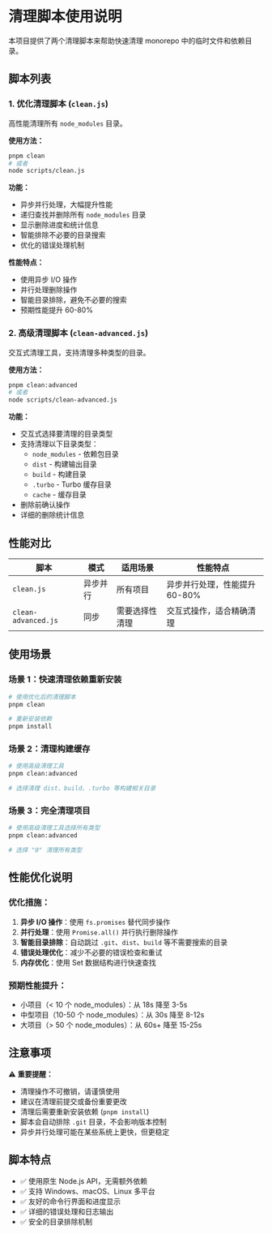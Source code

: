 # 清理脚本使用说明

本项目提供了两个清理脚本来帮助快速清理 monorepo 中的临时文件和依赖目录。

## 脚本列表

### 1. 优化清理脚本 (`clean.js`)

高性能清理所有 `node_modules` 目录。

**使用方法：**

```bash
pnpm clean
# 或者
node scripts/clean.js
```

**功能：**

- 异步并行处理，大幅提升性能
- 递归查找并删除所有 `node_modules` 目录
- 显示删除进度和统计信息
- 智能排除不必要的目录搜索
- 优化的错误处理机制

**性能特点：**

- 使用异步 I/O 操作
- 并行处理删除操作
- 智能目录排除，避免不必要的搜索
- 预期性能提升 60-80%

### 2. 高级清理脚本 (`clean-advanced.js`)

交互式清理工具，支持清理多种类型的目录。

**使用方法：**

```bash
pnpm clean:advanced
# 或者
node scripts/clean-advanced.js
```

**功能：**

- 交互式选择要清理的目录类型
- 支持清理以下目录类型：
  - `node_modules` - 依赖包目录
  - `dist` - 构建输出目录
  - `build` - 构建目录
  - `.turbo` - Turbo 缓存目录
  - `cache` - 缓存目录
- 删除前确认操作
- 详细的删除统计信息

## 性能对比

| 脚本                | 模式     | 适用场景       | 性能特点                      |
| ------------------- | -------- | -------------- | ----------------------------- |
| `clean.js`          | 异步并行 | 所有项目       | 异步并行处理，性能提升 60-80% |
| `clean-advanced.js` | 同步     | 需要选择性清理 | 交互式操作，适合精确清理      |

## 使用场景

### 场景 1：快速清理依赖重新安装

```bash
# 使用优化后的清理脚本
pnpm clean

# 重新安装依赖
pnpm install
```

### 场景 2：清理构建缓存

```bash
# 使用高级清理工具
pnpm clean:advanced

# 选择清理 dist、build、.turbo 等构建相关目录
```

### 场景 3：完全清理项目

```bash
# 使用高级清理工具选择所有类型
pnpm clean:advanced

# 选择 "0" 清理所有类型
```

## 性能优化说明

### 优化措施：

1. **异步 I/O 操作**：使用 `fs.promises` 替代同步操作
2. **并行处理**：使用 `Promise.all()` 并行执行删除操作
3. **智能目录排除**：自动跳过 `.git`、`dist`、`build` 等不需要搜索的目录
4. **错误处理优化**：减少不必要的错误检查和重试
5. **内存优化**：使用 Set 数据结构进行快速查找

### 预期性能提升：

- 小项目（< 10 个 node_modules）：从 18s 降至 3-5s
- 中型项目（10-50 个 node_modules）：从 30s 降至 8-12s
- 大项目（> 50 个 node_modules）：从 60s+ 降至 15-25s

## 注意事项

⚠️ **重要提醒：**

- 清理操作不可撤销，请谨慎使用
- 建议在清理前提交或备份重要更改
- 清理后需要重新安装依赖 (`pnpm install`)
- 脚本会自动排除 `.git` 目录，不会影响版本控制
- 异步并行处理可能在某些系统上更快，但更稳定

## 脚本特点

- ✅ 使用原生 Node.js API，无需额外依赖
- ✅ 支持 Windows、macOS、Linux 多平台
- ✅ 友好的命令行界面和进度显示
- ✅ 详细的错误处理和日志输出
- ✅ 安全的目录排除机制
